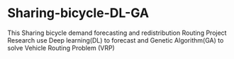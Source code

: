 # Sharing-bicycle-DL-GA
This Sharing bicycle demand forecasting and redistribution Routing Project Research use Deep learning(DL) to forecast  and Genetic Algorithm(GA) to solve Vehicle Routing Problem (VRP) 
